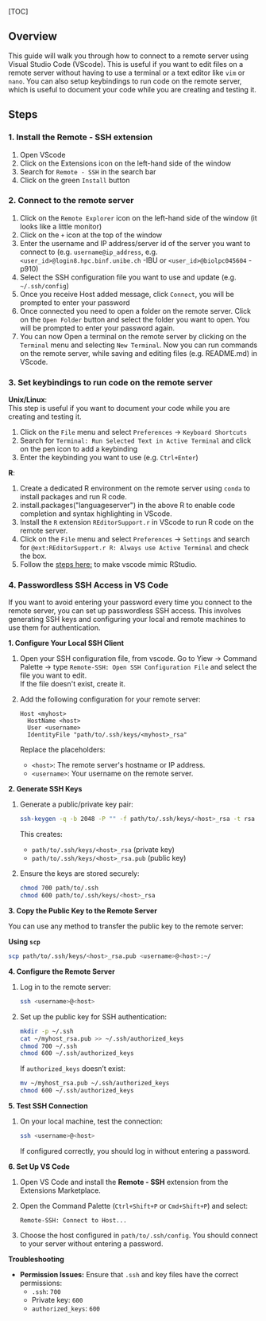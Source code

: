 
[TOC]

## Overview

This guide will walk you through how to connect to a remote server using Visual Studio Code (VScode). This is useful if you want to edit files on a remote server without having to use a terminal or a text editor like `vim` or `nano`. You can also setup keybindings to run code on the remote server, which is useful to document your code while you are creating and testing it.

## Steps

### 1. Install the Remote - SSH extension

1. Open VScode
2. Click on the Extensions icon on the left-hand side of the window
3. Search for `Remote - SSH` in the search bar
4. Click on the green `Install` button

### 2. Connect to the remote server

1. Click on the `Remote Explorer` icon on the left-hand side of the window (it looks like a little monitor)
2. Click on the `+` icon at the top of the window
3. Enter the username and IP address/server id of the server you want to connect to (e.g. `username@ip_address`, e.g. `<user_id>@login8.hpc.binf.unibe.ch` -IBU or `<user_id>@biolpc045604` - p910)
4. Select the SSH configuration file you want to use and update (e.g. `~/.ssh/config`)
5. Once you receive Host added message, click `Connect`, you will be prompted to enter your password
6. Once connected you need to open a folder on the remote server. Click on the `Open Folder` button and select the folder you want to open. You will be prompted to enter your password again.
7. You can now Open a terminal on the remote server by clicking on the `Terminal` menu and selecting `New Terminal`. Now you can run commands on the remote server, while saving and editing files (e.g. README.md) in VScode.

### 3. Set keybindings to run code on the remote server
**Unix/Linux**:  
This step is useful if you want to document your code while you are creating and testing it.  
1. Click on the `File` menu and select `Preferences` -> `Keyboard Shortcuts`  
2. Search for `Terminal: Run Selected Text in Active Terminal` and click on the pen icon to add a keybinding  
3. Enter the keybinding you want to use (e.g. `Ctrl+Enter`)

**R**:

1. Create a dedicated R environment on the remote server using `conda` to install packages and run R code.
2. install.packages("languageserver") in the above R to enable code completion and syntax highlighting in VScode.
3. Install the `R` extension `REditorSupport.r` in VScode to run R code on the remote server.
4. Click on the `File` menu and select `Preferences` -> `Settings` and search for `@ext:REditorSupport.r R: Always use Active Terminal` and check the box.
5. Follow the [steps here:](https://github.com/REditorSupport/vscode-R/wiki/Installation:-Linux) to make vscode mimic RStudio.


### 4. Passwordless SSH Access in VS Code

If you want to avoid entering your password every time you connect to the remote server, you can set up passwordless SSH access. This involves generating SSH keys and configuring your local and remote machines to use them for authentication.

**1. Configure Your Local SSH Client**  

1. Open your SSH configuration file, from vscode. Go to Yiew -> Command Palette -> type `Remote-SSH: Open SSH Configuration File` and select the file you want to edit.  
   If the file doesn't exist, create it.

2. Add the following configuration for your remote server:
   ```plaintext
   Host <myhost>
     HostName <host>
     User <username>
     IdentityFile "path/to/.ssh/keys/<myhost>_rsa"
   ```
   Replace the placeholders:
   - `<host>`: The remote server's hostname or IP address.
   - `<username>`: Your username on the remote server.

**2. Generate SSH Keys**  

1. Generate a public/private key pair:
   ```bash
   ssh-keygen -q -b 2048 -P "" -f path/to/.ssh/keys/<host>_rsa -t rsa
   ```
   This creates:
   - `path/to/.ssh/keys/<host>_rsa` (private key)
   - `path/to/.ssh/keys/<host>_rsa.pub` (public key)

2. Ensure the keys are stored securely:
   ```bash
   chmod 700 path/to/.ssh
   chmod 600 path/to/.ssh/keys/<host>_rsa
   ```

**3. Copy the Public Key to the Remote Server**  

You can use any method to transfer the public key to the remote server:  

**Using `scp`**  
   ```bash
   scp path/to/.ssh/keys/<host>_rsa.pub <username>@<host>:~/
   ```


**4. Configure the Remote Server**  

1. Log in to the remote server:
   ```bash
   ssh <username>@<host>
   ```

2. Set up the public key for SSH authentication:
   ```bash
   mkdir -p ~/.ssh
   cat ~/myhost_rsa.pub >> ~/.ssh/authorized_keys
   chmod 700 ~/.ssh
   chmod 600 ~/.ssh/authorized_keys
   ```

   If `authorized_keys` doesn’t exist:
   ```bash
   mv ~/myhost_rsa.pub ~/.ssh/authorized_keys
   chmod 600 ~/.ssh/authorized_keys
   ```

**5. Test SSH Connection**  

1. On your local machine, test the connection:
   ```bash
   ssh <username>@<host>
   ```
   If configured correctly, you should log in without entering a password.

**6. Set Up VS Code**  

1. Open VS Code and install the **Remote - SSH** extension from the Extensions Marketplace.

2. Open the Command Palette (`Ctrl+Shift+P` or `Cmd+Shift+P`) and select:
   ```
   Remote-SSH: Connect to Host...
   ```

3. Choose the host configured in `path/to/.ssh/config`. You should connect to your server without entering a password.

**Troubleshooting**  

- **Permission Issues:** Ensure that `.ssh` and key files have the correct permissions:
   - `.ssh`: `700`
   - Private key: `600`
   - `authorized_keys`: `600`

